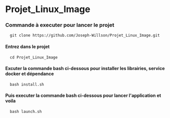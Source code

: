 # Projet_Linux_Image

### Commande à executer pour lancer le projet

`   git clone https://github.com/Joseph-Willson/Projet_Linux_Image.git                               `

#### Entrez dans le projet

`   cd Projet_Linux_Image                                            `

#### Excuter la commande bash ci-dessous pour installer les librairies, service docker et dépendance

`   bash install.sh                                                  `


#### Puis executer la commande bash ci-dessous pour lancer l'application et voila

`   bash launch.sh                                                   `






